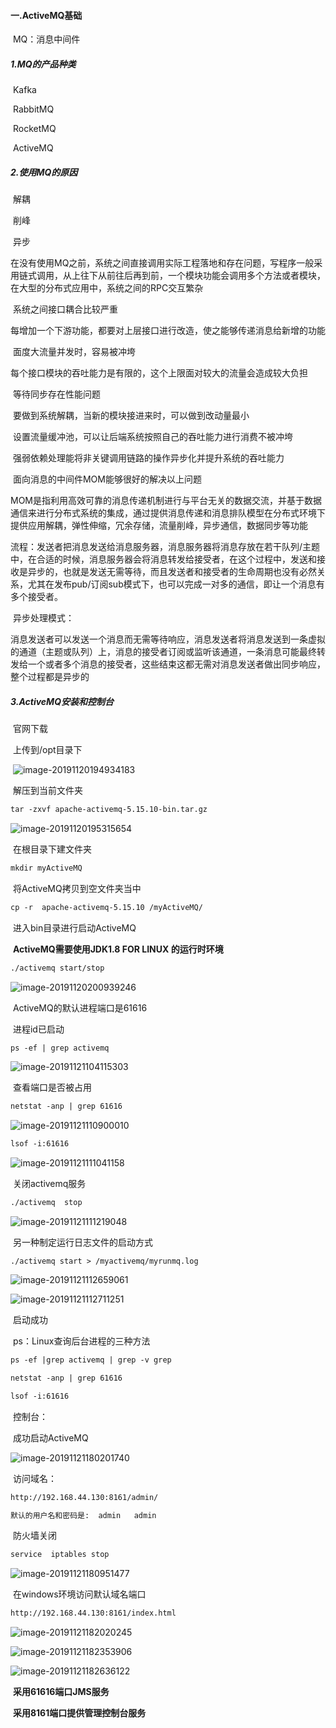 #### 一.ActiveMQ基础

​	MQ：消息中间件

##### 1.MQ的产品种类

​	Kafka

​	RabbitMQ

​	RocketMQ

​	ActiveMQ

##### 2.使用MQ的原因

​	解耦

​	削峰

​	异步

​	在没有使用MQ之前，系统之间直接调用实际工程落地和存在问题，写程序一般采用链式调用，从上往下从前往后再到前，一个模块功能会调用多个方法或者模块，在大型的分布式应用中，系统之间的RPC交互繁杂

​	系统之间接口耦合比较严重

​		每增加一个下游功能，都要对上层接口进行改造，使之能够传递消息给新增的功能

​	面度大流量并发时，容易被冲垮

​		每个接口模块的吞吐能力是有限的，这个上限面对较大的流量会造成较大负担

​	等待同步存在性能问题



​	要做到系统解耦，当新的模块接进来时，可以做到改动量最小

​	设置流量缓冲池，可以让后端系统按照自己的吞吐能力进行消费不被冲垮

​	强弱依赖处理能将非关键调用链路的操作异步化并提升系统的吞吐能力



​	面向消息的中间件MOM能够很好的解决以上问题

​	MOM是指利用高效可靠的消息传递机制进行与平台无关的数据交流，并基于数据通信来进行分布式系统的集成，通过提供消息传递和消息排队模型在分布式环境下提供应用解耦，弹性伸缩，冗余存储，流量削峰，异步通信，数据同步等功能

​	流程：发送者把消息发送给消息服务器，消息服务器将消息存放在若干队列/主题中，在合适的时候，消息服务器会将消息转发给接受者，在这个过程中，发送和接收是异步的，也就是发送无需等待，而且发送者和接受者的生命周期也没有必然关系，尤其在发布pub/订阅sub模式下，也可以完成一对多的通信，即让一个消息有多个接受者。



​	异步处理模式：

​		消息发送者可以发送一个消息而无需等待响应，消息发送者将消息发送到一条虚拟的通道（主题或队列）上，消息的接受者订阅或监听该通道，一条消息可能最终转发给一个或者多个消息的接受者，这些结束这都无需对消息发送者做出同步响应，整个过程都是异步的

##### 3.ActiveMQ安装和控制台

​	官网下载

​	上传到/opt目录下

​	![image-20191120194934183](E:\Typora笔记\Pic\image-20191120194934183.png)

​	解压到当前文件夹

```txt
tar -zxvf apache-activemq-5.15.10-bin.tar.gz
```

![image-20191120195315654](E:\Typora笔记\Pic\image-20191120195315654.png)

​	在根目录下建文件夹

```txt
mkdir myActiveMQ
```

​	将ActiveMQ拷贝到空文件夹当中

```txt
cp -r  apache-activemq-5.15.10 /myActiveMQ/
```

​	进入bin目录进行启动ActiveMQ



​				**ActiveMQ需要使用JDK1.8  FOR  LINUX 的运行时环境**



```txt
./activemq start/stop
```

![image-20191120200939246](E:\Typora笔记\Pic\image-20191120200939246.png)

​	ActiveMQ的默认进程端口是61616

​	进程id已启动

```txt
ps -ef | grep activemq
```

![image-20191121104115303](E:\Typora笔记\Pic\image-20191121104115303.png)

​	查看端口是否被占用

```txt
netstat -anp | grep 61616
```

![image-20191121110900010](E:\Typora笔记\Pic\image-20191121110900010.png)

```txt
lsof -i:61616
```

![image-20191121111041158](E:\Typora笔记\Pic\image-20191121111041158.png)

​	关闭activemq服务

```txt
./activemq  stop
```

![image-20191121111219048](E:\Typora笔记\Pic\image-20191121111219048.png)



​	另一种制定运行日志文件的启动方式

```
./activemq start > /myactivemq/myrunmq.log
```

![image-20191121112659061](E:\Typora笔记\Pic\image-20191121112659061.png)

![image-20191121112711251](E:\Typora笔记\Pic\image-20191121112711251.png)

​	启动成功



​	ps：Linux查询后台进程的三种方法

```txt
ps -ef |grep activemq | grep -v grep

netstat -anp | grep 61616

lsof -i:61616
```





​	控制台：

​		成功启动ActiveMQ

![image-20191121180201740](E:\Typora笔记\Pic\image-20191121180201740.png)

​	访问域名：

```txt
http://192.168.44.130:8161/admin/

默认的用户名和密码是:  admin   admin
```

​	防火墙关闭

```txt
service  iptables stop
```

![image-20191121180951477](E:\Typora笔记\Pic\image-20191121180951477.png)

​	在windows环境访问默认域名端口

```txt
http://192.168.44.130:8161/index.html
```

![image-20191121182020245](E:\Typora笔记\Pic\image-20191121182020245.png)

![image-20191121182353906](E:\Typora笔记\Pic\image-20191121182353906.png)

![image-20191121182636122](E:\Typora笔记\Pic\image-20191121182636122.png)

​												**采用61616端口JMS服务**

​										**采用8161端口提供管理控制台服务**



















